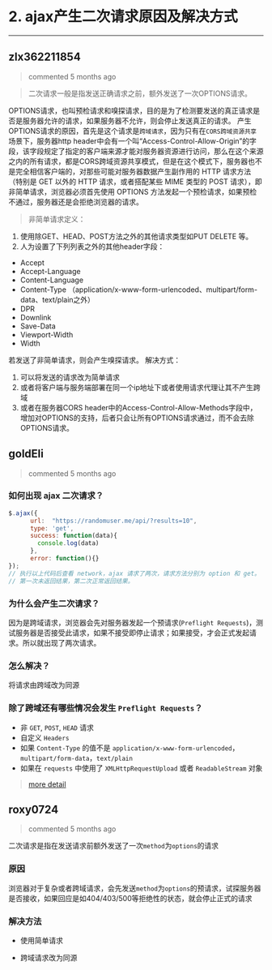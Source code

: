 
 # 2. ajax产生二次请求原因及解决方式 
  
 ***
## zlx362211854 
 > commented 5 months ago 

> 二次请求一般是指发送正确请求之前，额外发送了一次OPTIONS请求。

OPTIONS请求，也叫预检请求和嗅探请求，目的是为了检测要发送的真正请求是否是服务器允许的请求，如果服务器不允许，则会停止发送真正的请求。
产生OPTIONS请求的原因，首先是这个请求是`跨域请求`，因为只有在`CORS跨域资源共享`场景下，服务器http header中会有一个叫“Access-Control-Allow-Origin”的字段，该字段规定了指定的客户端来源才能对服务器资源进行访问，那么在这个来源之内的所有请求，都是CORS跨域资源共享模式，但是在这个模式下，服务器也不是完全相信客户端的，对那些可能对服务器数据产生副作用的 HTTP 请求方法（特别是 GET 以外的 HTTP 请求，或者搭配某些 MIME 类型的 POST 请求），即非简单请求，浏览器必须首先使用 OPTIONS 方法发起一个预检请求，如果预检不通过，服务器还是会拒绝浏览器的请求。
> 非简单请求定义：
1. 使用除GET、HEAD、POST方法之外的其他请求类型如PUT DELETE 等。
2. 人为设置了下列列表之外的其他header字段：
* Accept
* Accept-Language
* Content-Language
* Content-Type （application/x-www-form-urlencoded、multipart/form-data、text/plain之外）
* DPR
* Downlink
* Save-Data
* Viewport-Width
* Width

若发送了非简单请求，则会产生嗅探请求。
解决方式：
1. 可以将发送的请求改为简单请求
2. 或者将客户端与服务端部署在同一个ip地址下或者使用请求代理让其不产生跨域
3. 或者在服务器CORS header中的Access-Control-Allow-Methods字段中，增加对OPTIONS的支持，后者只会让所有OPTIONS请求通过，而不会去除OPTIONS请求。
## goldEli 
 > commented 5 months ago 

### 如何出现 ajax 二次请求？


```js
$.ajax({
      url:  "https://randomuser.me/api/?results=10",
      type: 'get',
      success: function(data){
        console.log(data)
      },
      error: function(){}
});
// 执行以上代码后查看 network，ajax 请求了两次，请求方法分别为 option 和 get。
// 第一次未返回结果，第二次正常返回结果。

```

### 为什么会产生二次请求？

因为是跨域请求，浏览器会先对服务器发起一个预请求(`Preflight Requests`)，测试服务器是否接受此请求，如果不接受即停止请求；如果接受，才会正式发起请求。所以就出现了两次请求。

### 怎么解决？

将请求由跨域改为同源

### 除了跨域还有哪些情况会发生 `Preflight Requests`？

* 非 `GET`, `POST`, `HEAD` 请求
* 自定义 `Headers`
* 如果 `Content-Type` 的值不是 `application/x-www-form-urlencoded`，`multipart/form-data`，`text/plain`
* 如果在 `requests` 中使用了 `XMLHttpRequestUpload` 或者 `ReadableStream` 对象

> [more detail](https://developer.mozilla.org/en-US/docs/Web/HTTP/CORS)


## roxy0724 
 > commented 5 months ago 

二次请求是指在发送请求前额外发送了一次`method`为`options`的请求

### 原因
浏览器对于复杂或者跨域请求，会先发送`method`为`options`的预请求，试探服务器是否接收，如果回应是如404/403/500等拒绝性的状态，就会停止正式的请求

### 解决方法
- 使用简单请求

- 跨域请求改为同源
